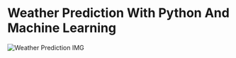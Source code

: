 # Weather Prediction With Python And Machine Learning
![Weather Prediction IMG](https://github.com/Mohsen-Fahimi/Weather-Prediction/assets/115121921/08893ca2-da8a-42a3-b34f-0f2c2d916550)
